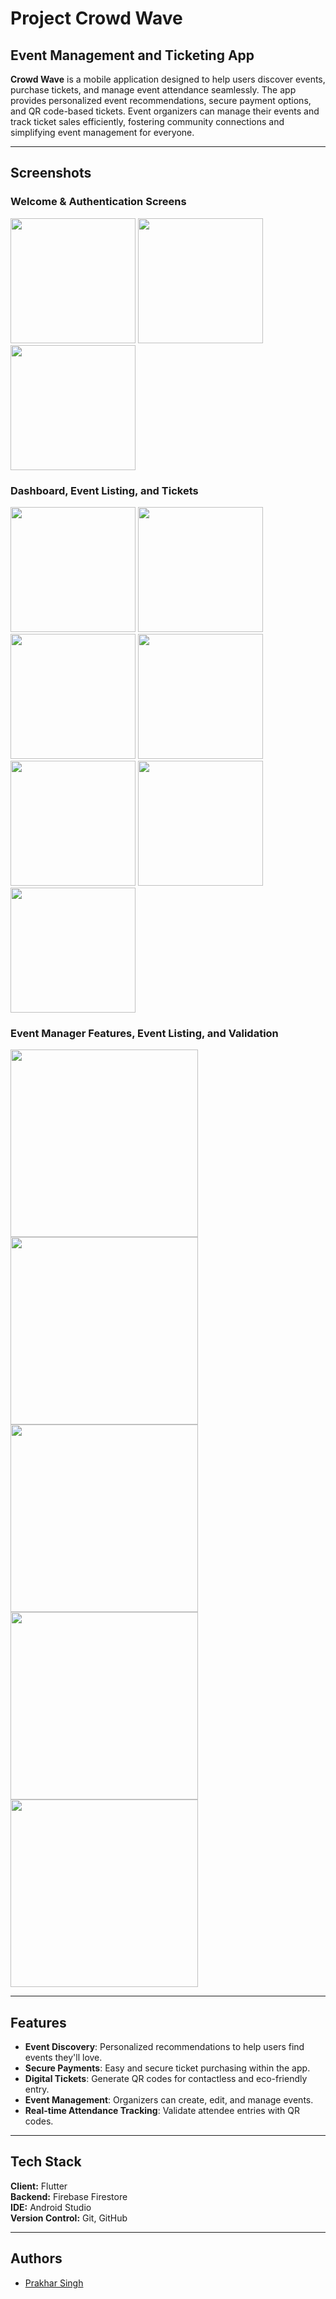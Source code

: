 # **Project Crowd Wave**

## **Event Management and Ticketing App**

**Crowd Wave** is a mobile application designed to help users discover events, purchase tickets, and manage event attendance seamlessly. The app provides personalized event recommendations, secure payment options, and QR code-based tickets. Event organizers can manage their events and track ticket sales efficiently, fostering community connections and simplifying event management for everyone.

---

## **Screenshots**

### **Welcome & Authentication Screens**
<img src="https://github.com/user-attachments/assets/be91af2e-6bc6-4a3e-8308-e4d38513aa03" width="200"> 
<img src="https://github.com/user-attachments/assets/f2417280-e21f-445d-9f8c-a415f82d224d" width="200"> 
<img src="https://github.com/user-attachments/assets/e9d0aafb-ea8f-4234-9992-7602c56a4d06" width="200"> 

### **Dashboard, Event Listing, and Tickets**
<img src="https://github.com/user-attachments/assets/25c87ec2-ef43-423e-8ecd-68a0c291f5bd" width="200"> 
<img src="https://github.com/user-attachments/assets/423e4ee2-b5ea-492b-a6ac-aea4e5d882ad" width="200"> 
<img src="https://github.com/user-attachments/assets/8bf88be4-8cf9-435e-bd49-f175a509cf07" width="200"> 
<img src="https://github.com/user-attachments/assets/ba967ac7-cda7-4e4d-8a0f-9053a82984e4" width="200"> 
<img src="https://github.com/user-attachments/assets/9405c27f-5ab8-4634-b9a7-e922d3faa10e" width="200"> 
<img src="https://github.com/user-attachments/assets/9270be36-aeba-42a6-b057-8abc454036ba" width="200"> 
<img src="https://github.com/user-attachments/assets/07c62693-bec6-4820-99be-1854ef81dea9" width="200"> 

### **Event Manager Features, Event Listing, and Validation**
<img src="https://github.com/user-attachments/assets/19744fba-099f-42cf-835d-79fa66daa11c" height="300"> 
<img src="https://github.com/user-attachments/assets/ab2a5695-b5ab-4764-8f9a-52b95d4bd8f4" height="300"> 
<img src="https://github.com/user-attachments/assets/36f5bec3-9106-44e4-858b-ee23c529cdcc" height="300"> 
<img src="https://github.com/user-attachments/assets/b1acc009-e664-4371-bf09-4ce9c4c7b404" height="300"> 
<img src="https://github.com/user-attachments/assets/95e518f8-5509-40dc-a3a0-d18627fec00c" height="300"> 

---

## **Features**

- **Event Discovery**: Personalized recommendations to help users find events they'll love.  
- **Secure Payments**: Easy and secure ticket purchasing within the app.  
- **Digital Tickets**: Generate QR codes for contactless and eco-friendly entry.  
- **Event Management**: Organizers can create, edit, and manage events.  
- **Real-time Attendance Tracking**: Validate attendee entries with QR codes.  

---

## **Tech Stack**

**Client:** Flutter  
**Backend:** Firebase Firestore  
**IDE:** Android Studio  
**Version Control:** Git, GitHub  

---

## **Authors**

- [Prakhar Singh](https://www.github.com/PrakharSingh0)
